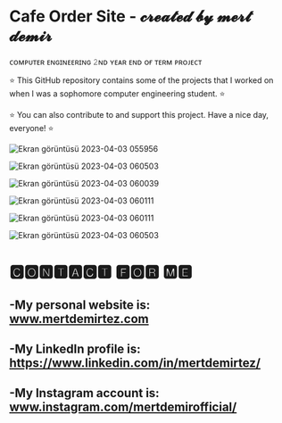 # Cafe Order Site - 𝓬𝓻𝓮𝓪𝓽𝓮𝓭 𝓫𝔂 𝓶𝓮𝓻𝓽 𝓭𝓮𝓶𝓲𝓻
 
ᴄᴏᴍᴘᴜᴛᴇʀ ᴇɴɢɪɴᴇᴇʀɪɴɢ 𝟸ɴᴅ ʏᴇᴀʀ ᴇɴᴅ ᴏғ ᴛᴇʀᴍ ᴘʀᴏᴊᴇᴄᴛ
 
⭐ This GitHub repository contains some of the projects that I worked on when I was a sophomore computer engineering student. ⭐
 
 ⭐ You can also contribute to and support this project. Have a nice day, everyone! ⭐
 
 
![Ekran görüntüsü 2023-04-03 055956](https://user-images.githubusercontent.com/101717064/229402249-02be7b38-6d08-4612-822b-703c35ae56e8.png)

![Ekran görüntüsü 2023-04-03 060503](https://user-images.githubusercontent.com/101717064/229402417-20a71f0a-34d5-4bac-b915-c1bd8796df97.png)

![Ekran görüntüsü 2023-04-03 060039](https://user-images.githubusercontent.com/101717064/229402264-2b8ff539-8c97-4234-9137-bc8b0a4e960b.png)

![Ekran görüntüsü 2023-04-03 060111](https://user-images.githubusercontent.com/101717064/229402283-85635e9e-6ba8-4307-82d5-8e6df77f67c7.png)

![Ekran görüntüsü 2023-04-03 060111](https://user-images.githubusercontent.com/101717064/229402696-f9308b88-b132-4623-bada-9b61f6abf268.png)

![Ekran görüntüsü 2023-04-03 060503](https://user-images.githubusercontent.com/101717064/229402702-39d2d125-8ab0-43b8-97a0-c75515b2cca0.png)



# 🅲🅾🅽🆃🅰🅲🆃 🅵🅾🆁 🅼🅴
-My personal website is: www.mertdemirtez.com
- 
-My LinkedIn profile is: https://www.linkedin.com/in/mertdemirtez/
-
-My Instagram account is: www.instagram.com/mertdemirofficial/
-
